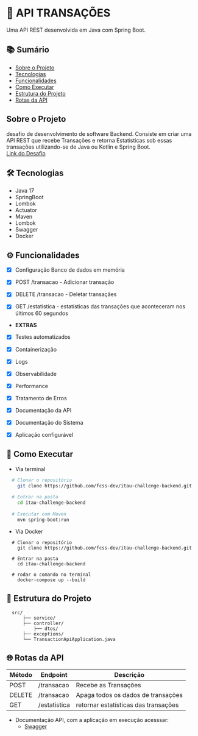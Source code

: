 
# 🚀 API TRANSAÇÕES
Uma API REST desenvolvida em Java com Spring Boot.


## 📚 Sumário
- [Sobre o Projeto](#-sobre-o-projeto)
- [Tecnologias](#-tecnologias)
- [Funcionalidades](#-funcionalidades)
- [Como Executar](#-como-executar)
- [Estrutura do Projeto](#-estrutura-do-projeto)
- [Rotas da API](#-rotas-da-api)

## Sobre o Projeto
desafio de desenvolvimento de software Backend. Consiste em criar uma API REST que recebe Transações e retorna Estatísticas sob essas transações utilizando-se de Java ou Kotlin e Spring Boot.  
[Link do Desafio](https://github.com/rafaellins-itau/desafio-itau-vaga-99-junior)  



## 🛠 Tecnologias
- Java 17
- SpringBoot
- Lombok
- Actuator
- Maven
- Lombok
- Swagger
- Docker



## ⚙️ Funcionalidades
- [x] Configuração Banco de dados em memória  
- [x] POST /transacao - Adicionar transação  
- [x] DELETE /transacao - Deletar transaçães  
- [x] GET /estatistica -  estatísticas das transações que aconteceram nos últimos 60 segundos



- **EXTRAS**
- [x] Testes automatizados
- [x] Containerização 
- [x] Logs 
- [x] Observabilidade 
- [x] Performance 
- [x] Tratamento de Erros 
- [x] Documentação da API 
- [x] Documentação do Sistema  
- [x] Aplicação configurável 



## 🚀 Como Executar
- Via terminal 
```bash
  # Clonar o repositório
    git clone https://github.com/fcss-dev/itau-challenge-backend.git
  
  # Entrar na pasta
    cd itau-challenge-backend
  
  # Executar com Maven
    mvn spring-boot:run
```
- Via Docker  
```Docker
  # Clonar o repositório
    git clone https://github.com/fcss-dev/itau-challenge-backend.git
    
  # Entrar na pasta
    cd itau-challenge-backend

  # rodar o comando no terminal 
    docker-compose up --build
```




## 📂 Estrutura do Projeto
```
  src/  
      ├── service/  
      ├── controller/  
          ├── dtos/  
      ├── exceptions/  
      └── TransactionApiApplication.java 
```
 


## 🌐 Rotas da API
| Método | Endpoint | Descrição |
|--------|-----------|-----------|
| POST | /transacao | Recebe as Transações |
| DELETE | /transacao | Apaga todos os dados de transações |
| GET | /estatistica | retornar estatísticas das transações |

- Documentação API, com a aplicação em execução acesssar:  
    - [Swagger](http://localhost:8080/swagger-ui.html)

  
